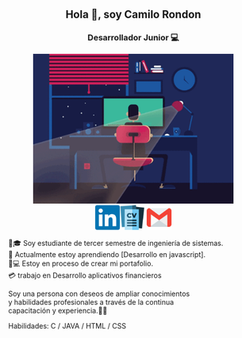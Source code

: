 
<h2 align="center" > Hola 👋, soy Camilo Rondon</h2>   
<h3 align="center" >Desarrollador Junior 💻</h3>    

<div class= "imagen" align="center" >
<img width="80%"  src="developerGIT.gif"/>
</div>

<div align="center" >
<a href="https://www.linkedin.com/in/camilo-ardila-207209227/"><img width="50px" src="linkedin_logo.png"/></a><a href="Hoja%20de%20Vida%20Camilo%20Rondon.pdf"><img width="50px" src="logo_hv.png"/></a> <a href=""><img width="50px" src="email.png/"/></a>
</div>

👨🎓 Soy estudiante de tercer semestre de ingeniería de sistemas.   
🌱 Actualmente estoy aprendiendo [Desarrollo en javascript].  
👨💻 Estoy en proceso de crear mi portafolio.  
💳 trabajo en Desarrollo aplicativos financieros    


Soy una persona con deseos de ampliar conocimientos  
y habilidades profesionales a través de la continua  
capacitación y experiencia.👨‍💻  

Habilidades: C / JAVA / HTML / CSS  




 



